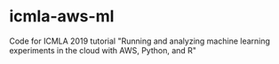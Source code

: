 # icmla-aws-ml
Code for ICMLA 2019 tutorial "Running and analyzing machine learning experiments in the cloud with AWS, Python, and R"
